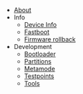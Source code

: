 - [About](README.md)
- Info
    - [Device Info](info/device-info.md)
    - [Fastboot](info/fastboot.md)
    - [Firmware rollback](info/firmware-rollback.md)
- Development
    - [Bootloader](dev/bootloader.md)
    - [Partitions](dev/partitions.md)
    - [Metamode](dev/metamode.md)
    - [Testpoints](dev/testpoints.md)
    - [Tools](dev/tools.md)